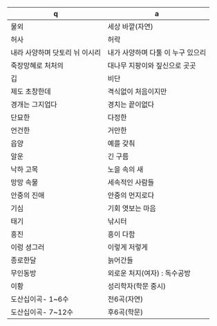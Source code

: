 q | a
---|---
물외		| 세상 바깥(자연)
허사		| 허락
내라 사양하며 닷토리 뉘 이시리		| 내가 사양하며 다툴 이 누구 있으리
죽장망혜로 처처의		| 대나무 지팡이와 짚신으로 곳곳
깁		| 비단
제도 초창한데		| 격식없이 처음이지만
경개는 그지업다		| 경치는 끝이없다
단묘한		| 다정한
언건한		| 거만한
읍양		| 예를 갖춰
알운		| 긴 구름
낙하 고목		| 노을 속의 새
망망 속물		| 세속적인 사람들
안중의 진애		| 안중의 먼지로다
기심		| 기회 엿보는 마음
태기		| 낚시터
흥진		| 흥이 다함
이렁 셩그러		| 이렇게 저렇게
종로한달		| 늙어간들
무인동방		| 외로운 처지(여자) : 독수공방
이황		| 성리학자(학문 중시)
도산십이곡- 1~6수		| 전6곡(자연)
도산십이곡- 7~12수		| 후6곡(학문)
